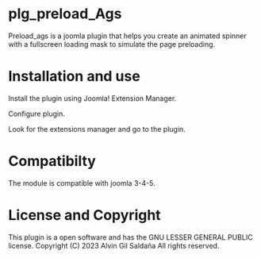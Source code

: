 # plg_preload_Ags 
 
Preload_ags is a joomla plugin that helps you create an animated spinner with a fullscreen loading mask to simulate the page preloading.

# Installation and use

Install the plugin using Joomla! Extension Manager.

Configure plugin.


Look for the extensions manager and go to the plugin.



# Compatibilty 

The module is compatible with joomla 3-4-5.

# License and Copyright

This plugin is a open software and has the GNU LESSER GENERAL PUBLIC license. Copyright (C) 2023 Alvin Gil Saldaña All rights reserved.




